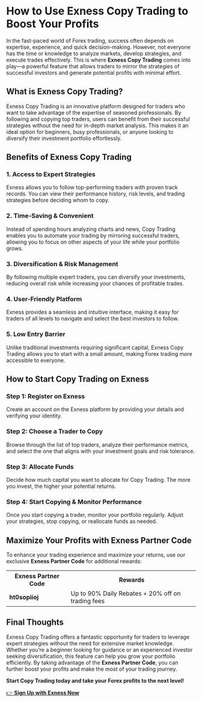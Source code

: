  <h1>How to Use Exness Copy Trading to Boost Your Profits</h1>
    <p>In the fast-paced world of Forex trading, success often depends on expertise, experience, and quick decision-making. However, not everyone has the time or knowledge to analyze markets, develop strategies, and execute trades effectively. This is where <strong>Exness Copy Trading</strong> comes into play—a powerful feature that allows traders to mirror the strategies of successful investors and generate potential profits with minimal effort.</p>
<h2>What is Exness Copy Trading?</h2>
    <p>Exness Copy Trading is an innovative platform designed for traders who want to take advantage of the expertise of seasoned professionals. By following and copying top traders, users can benefit from their successful strategies without the need for in-depth market analysis. This makes it an ideal option for beginners, busy professionals, or anyone looking to diversify their investment portfolio effortlessly.</p>
 <h2>Benefits of Exness Copy Trading</h2>
    <h3>1. Access to Expert Strategies</h3>
    <p>Exness allows you to follow top-performing traders with proven track records. You can view their performance history, risk levels, and trading strategies before deciding whom to copy.</p>
<h3>2. Time-Saving & Convenient</h3>
    <p>Instead of spending hours analyzing charts and news, Copy Trading enables you to automate your trading by mirroring successful traders, allowing you to focus on other aspects of your life while your portfolio grows.</p>
<h3>3. Diversification & Risk Management</h3>
    <p>By following multiple expert traders, you can diversify your investments, reducing overall risk while increasing your chances of profitable trades.</p>
<h3>4. User-Friendly Platform</h3>
    <p>Exness provides a seamless and intuitive interface, making it easy for traders of all levels to navigate and select the best investors to follow.</p>
<h3>5. Low Entry Barrier</h3>
    <p>Unlike traditional investments requiring significant capital, Exness Copy Trading allows you to start with a small amount, making Forex trading more accessible to everyone.</p>
<h2>How to Start Copy Trading on Exness</h2>
    <h3>Step 1: Register on Exness</h3>
    <p>Create an account on the Exness platform by providing your details and verifying your identity.</p>
<h3>Step 2: Choose a Trader to Copy</h3>
    <p>Browse through the list of top traders, analyze their performance metrics, and select the one that aligns with your investment goals and risk tolerance.</p>
<h3>Step 3: Allocate Funds</h3>
    <p>Decide how much capital you want to allocate for Copy Trading. The more you invest, the higher your potential returns.</p>
<h3>Step 4: Start Copying & Monitor Performance</h3>
    <p>Once you start copying a trader, monitor your portfolio regularly. Adjust your strategies, stop copying, or reallocate funds as needed.</p>
<h2>Maximize Your Profits with Exness Partner Code</h2>
    <p>To enhance your trading experience and maximize your returns, use our exclusive <strong>Exness Partner Code</strong> for additional rewards:</p>
    <table>
        <tr>
            <th>Exness Partner Code</th>
            <th>Rewards</th>
        </tr>
        <tr>
            <td><strong>ht0sopiioj</strong></td>
            <td>Up to 90% Daily Rebates + 20% off on trading fees</td>
        </tr>
    </table>
<h2>Final Thoughts</h2>
    <p>Exness Copy Trading offers a fantastic opportunity for traders to leverage expert strategies without the need for extensive market knowledge. Whether you’re a beginner looking for guidance or an experienced investor seeking diversification, this feature can help you grow your portfolio efficiently. By taking advantage of the <strong>Exness Partner Code</strong>, you can further boost your profits and make the most of your trading journey.</p>
    <p><strong>Start Copy Trading today and take your Forex profits to the next level!</strong></p>
     <p><a href="https://one.exnesstrack.org/a/ht0sopiioj">👉 <strong>Sign Up with Exness Now</strong></a></p>
</body>
</html>
